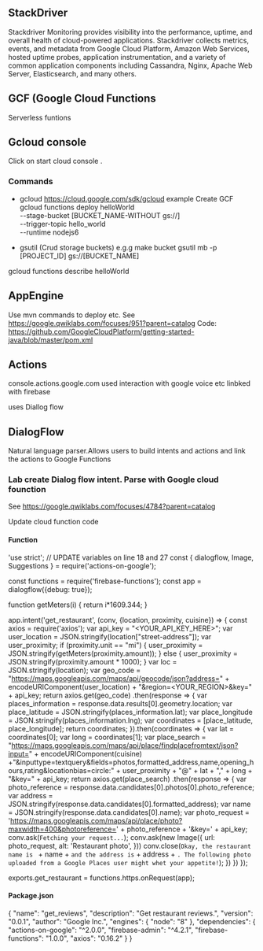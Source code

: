## StackDriver
Stackdriver Monitoring provides visibility into the performance, uptime, and overall health of cloud-powered applications. Stackdriver collects metrics, events, and metadata from Google Cloud Platform, Amazon Web Services, hosted uptime probes, application instrumentation, and a variety of common application components including Cassandra, Nginx, Apache Web Server, Elasticsearch, and many others. 

## GCF (Google Cloud Functions
Serverless funtions

## Gcloud console
Click on start cloud console .

### Commands

* gcloud
https://cloud.google.com/sdk/gcloud
example Create GCF 
gcloud functions deploy helloWorld \
  --stage-bucket [BUCKET_NAME-WITHOUT gs://] \
  --trigger-topic hello_world \
  --runtime nodejs6

* gsutil (Crud storage buckets)
e.g.g make bucket
gsutil mb -p [PROJECT_ID] gs://[BUCKET_NAME]


gcloud functions describe helloWorld


## AppEngine

Use mvn commands to deploy etc.
See https://google.qwiklabs.com/focuses/951?parent=catalog
Code: https://github.com/GoogleCloudPlatform/getting-started-java/blob/master/pom.xml

## Actions
console.actions.google.com
used interaction with google voice etc
linbked with firebase

uses Diallog flow

## DialogFlow
Natural language parser.Allows users to build intents and actions and link the actions to Google Functions

### Lab create Dialog flow intent. Parse with Google cloud founction
See https://google.qwiklabs.com/focuses/4784?parent=catalog

Update cloud function code
#### Function
'use strict';
// UPDATE variables on line 18 and 27
const {
  dialogflow,
  Image,
  Suggestions
} = require('actions-on-google');

const functions = require('firebase-functions');
const app = dialogflow({debug: true});

function getMeters(i) {
     return i*1609.344;
}

app.intent('get_restaurant', (conv, {location, proximity, cuisine}) => {
      const axios = require('axios');
      var api_key = "<YOUR_API_KEY_HERE>";
      var user_location = JSON.stringify(location["street-address"]);
      var user_proximity;
      if (proximity.unit == "mi") {
        user_proximity = JSON.stringify(getMeters(proximity.amount));
      } else {
        user_proximity = JSON.stringify(proximity.amount * 1000);
      }
      var loc = JSON.stringify(location);
      var geo_code = "https://maps.googleapis.com/maps/api/geocode/json?address=" + encodeURIComponent(user_location) + "&region=<YOUR_REGION>&key=" + api_key;
      return axios.get(geo_code)
        .then(response => {
          var places_information = response.data.results[0].geometry.location;
          var place_latitude = JSON.stringify(places_information.lat);
          var place_longitude = JSON.stringify(places_information.lng);
          var coordinates = [place_latitude, place_longitude];
          return coordinates;
      }).then(coordinates => {
        var lat = coordinates[0];
        var long = coordinates[1];
        var place_search = "https://maps.googleapis.com/maps/api/place/findplacefromtext/json?input=" + encodeURIComponent(cuisine) +"&inputtype=textquery&fields=photos,formatted_address,name,opening_hours,rating&locationbias=circle:" + user_proximity + "@" + lat + "," + long + "&key=" + api_key;
        return axios.get(place_search)
        .then(response => {
            var photo_reference = response.data.candidates[0].photos[0].photo_reference;
            var address = JSON.stringify(response.data.candidates[0].formatted_address);
            var name = JSON.stringify(response.data.candidates[0].name);
            var photo_request = 'https://maps.googleapis.com/maps/api/place/photo?maxwidth=400&photoreference=' + photo_reference + '&key=' + api_key;
            conv.ask(`Fetching your request...`);
            conv.ask(new Image({
                url: photo_request,
                alt: 'Restaurant photo',
              }))
            conv.close(`Okay, the restaurant name is ` + name + ` and the address is ` + address + `. The following photo uploaded from a Google Places user might whet your appetite!`);
        })
    })
});

exports.get_restaurant = functions.https.onRequest(app);
#### Package.json
{
  "name": "get_reviews",
  "description": "Get restaurant reviews.",
  "version": "0.0.1",
  "author": "Google Inc.",
  "engines": {
    "node": "8"
  },
  "dependencies": {
    "actions-on-google": "^2.0.0",
    "firebase-admin": "^4.2.1",
    "firebase-functions": "1.0.0",
    "axios": "0.16.2"
  }
}
